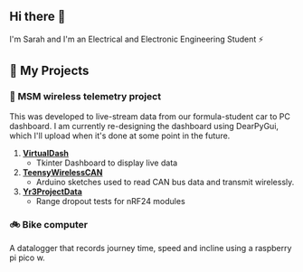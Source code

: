 ## Hi there 👋

I'm Sarah and I'm an Electrical and Electronic Engineering Student ⚡

## 📂 My Projects


### 🐝 MSM wireless telemetry project
This was developed to live-stream data from our formula-student car to PC dashboard. I am currently re-designing the dashboard using DearPyGui, which I'll upload when it's done at some point in the future.
1. **[VirtualDash](https://github.com/Sarahelma/VirtualDash)**
   - Tkinter Dashboard to display live data
2. **[TeensyWirelessCAN](https://github.com/Sarahelma/TeensyWirelessCAN)**
   - Arduino sketches used to read CAN bus data and transmit wirelessly.
3. **[Yr3ProjectData](https://github.com/Sarahelma/Yr3ProjectData)**
   - Range dropout tests for nRF24 modules

### 🚲 Bike computer
A datalogger that records journey time, speed and incline using a raspberry pi pico w.

<!--
**Sarahelma/sarahelma** is a ✨ _special_ ✨ repository because its `README.md` (this file) appears on your GitHub profile.

Here are some ideas to get you started:

- 🔭 I’m currently working on ...
- 🌱 I’m currently learning ...
- 👯 I’m looking to collaborate on ...
- 🤔 I’m looking for help with ...
- 💬 Ask me about ...
- 📫 How to reach me: ...
- 😄 Pronouns: ...
- ⚡ Fun fact: ...
-->

